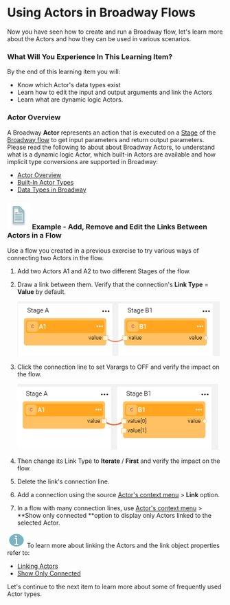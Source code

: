 # Using Actors in Broadway Flows

Now you have seen how to create and run a Broadway flow, let's learn more about the Actors and how they can be used in various scenarios.

### What Will You Experience In This Learning Item?

By the end of this learning item you will:

- Know which Actor's data types exist
- Learn how to edit the input and output arguments and link the Actors
- Learn what are dynamic logic Actors.

### Actor Overview

A Broadway **Actor** represents an action that is executed on a [Stage](/articles/19_Broadway/19_broadway_flow_stages.md) of the [Broadway flow](/articles/19_Broadway/02a_broadway_flow_overview.md) to get input parameters and return output parameters. Please read the following to about about Broadway Actors, to understand what is a dynamic logic Actor, which built-in Actors are available and how implicit type conversions are supported in Broadway:

* [Actor Overview](/articles/19_Broadway/03_broadway_actor.md)
* [Built-In Actor Types](/articles/19_Broadway/04_built_in_actor_types.md)
* [Data Types in Broadway](/articles/19_Broadway/05_data_types.md)



### ![](/academy/images/example.png) Example - Add, Remove and Edit the Links Between Actors in a Flow

Use a flow you created in a previous exercise to try various ways of connecting two Actors in the flow. 

1. Add two Actors A1 and A2 to two different Stages of the flow.

2. Draw a link between them. Verify that the connection's **Link Type** = **Value** by default. 

   ![image](images/08_link_type_1.PNG)

3. Click the connection line to set Varargs to OFF and verify the impact on the flow.

   ![image](images/08_link_type_vararg.PNG)

4. Then change its Link Type to **Iterate** / **First** and verify the impact on the flow.

5. Delete the link's connection line.

6. Add a connection using the source [Actor's context menu](/articles/19_Broadway/18_broadway_flow_window.md#actor-context-menu) > **Link** option. 

7. In a flow with many connection lines, use [Actor's context menu](/articles/19_Broadway/18_broadway_flow_window.md#actor-context-menu) > **Show only connected **option to display only Actors linked to the selected Actor.



![](images/information.png) To learn more about linking the Actors and the link object properties refer to:

* [Linking Actors](/articles/19_Broadway/07_broadway_flow_linking_actors.md)
* [Show Only Connected](/articles/19_Broadway/08_show_only_connected_actors.md)



Let's continue to the next item to learn more about some of frequently used Actor types.

